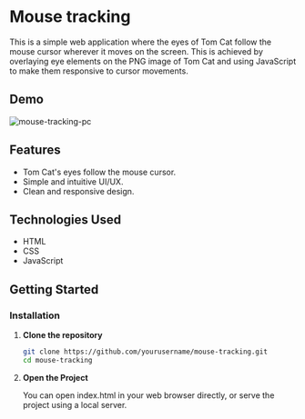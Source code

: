 # Mouse tracking

This is a simple web application where the eyes of Tom Cat follow the mouse cursor wherever it moves on the screen. This is achieved by overlaying eye elements on the PNG image of Tom Cat and using JavaScript to make them responsive to cursor movements.

## Demo

![mouse-tracking-pc](https://github.com/user-attachments/assets/b153f450-6264-4f32-b979-50925ed4af37)

## Features

- Tom Cat's eyes follow the mouse cursor.
- Simple and intuitive UI/UX.
- Clean and responsive design.

## Technologies Used

- HTML
- CSS
- JavaScript

## Getting Started

### Installation

1. **Clone the repository**

   ```bash
   git clone https://github.com/yourusername/mouse-tracking.git
   cd mouse-tracking
   
2. **Open the Project**

   You can open index.html in your web browser directly, or serve the project using a local server.

